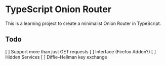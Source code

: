 # TypeScript Onion Router

This is a learning project to create a minimalist Onion Router in TypeScript. 

## Todo

[ ] Support more than just GET requests
[ ] Interface (Firefox Addon?)
[ ] Hidden Services
[ ] Diffie–Hellman key exchange
